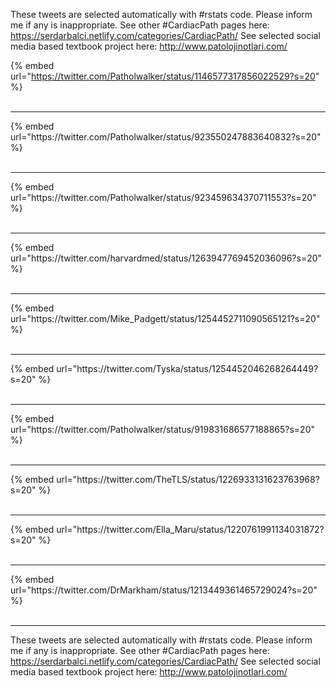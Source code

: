 

These tweets are selected automatically with #rstats code. Please inform me if any is inappropriate.
See other #CardiacPath pages here: https://serdarbalci.netlify.com/categories/CardiacPath/ 
See selected social media based textbook project here: http://www.patolojinotlari.com/

{% embed url="https://twitter.com/Patholwalker/status/1146577317856022529?s=20" %}<br>
<br>
<hr>
{% embed url="https://twitter.com/Patholwalker/status/923550247883640832?s=20" %}<br>
<br>
<hr>
{% embed url="https://twitter.com/Patholwalker/status/923459634370711553?s=20" %}<br>
<br>
<hr>
{% embed url="https://twitter.com/harvardmed/status/1263947769452036096?s=20" %}<br>
<br>
<hr>
{% embed url="https://twitter.com/Mike_Padgett/status/1254452711090565121?s=20" %}<br>
<br>
<hr>
{% embed url="https://twitter.com/Tyska/status/1254452046268264449?s=20" %}<br>
<br>
<hr>
{% embed url="https://twitter.com/Patholwalker/status/919831686577188865?s=20" %}<br>
<br>
<hr>
{% embed url="https://twitter.com/TheTLS/status/1226933131623763968?s=20" %}<br>
<br>
<hr>
{% embed url="https://twitter.com/Ella_Maru/status/1220761991134031872?s=20" %}<br>
<br>
<hr>
{% embed url="https://twitter.com/DrMarkham/status/1213449361465729024?s=20" %}<br>
<br>
<hr>


These tweets are selected automatically with #rstats code. Please inform me if any is inappropriate.
See other #CardiacPath pages here: https://serdarbalci.netlify.com/categories/CardiacPath/ 
See selected social media based textbook project here: http://www.patolojinotlari.com/
